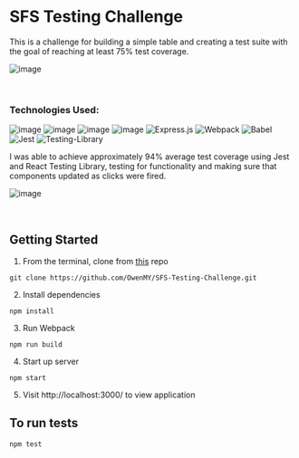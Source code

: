 # SFS Testing Challenge
This is a challenge for building a simple table and creating a test suite with the goal of reaching at least 75% test coverage. 

![image](https://lh3.googleusercontent.com/Z866a4lTuRH9_vcucpkbHtKfXWYz3p2xHELcEWsdIoqdedKJscgA9UyY9p_6FZtKeyjg2xd7in-jeLHxbpZyvWQzawF6snOPhEgMU5Ego0JvinK1YC80YB3dGywVoAQEPtYxBBp5wA=w2400)

<br/>

### Technologies Used:
![image](https://img.shields.io/badge/JavaScript-323330?style=for-the-badge&logo=javascript&logoColor=F7DF1E) ![image](https://img.shields.io/badge/React-20232A?style=for-the-badge&logo=react&logoColor=61DAFB) ![image](https://img.shields.io/badge/HTML5-E34F26?style=for-the-badge&logo=html5&logoColor=white) ![image](https://img.shields.io/badge/CSS3-1572B6?style=for-the-badge&logo=css3&logoColor=white) ![Express.js](https://img.shields.io/badge/express.js-%23404d59.svg?style=for-the-badge&logo=express&logoColor=%2361DAFB) ![Webpack](https://img.shields.io/badge/webpack-%238DD6F9.svg?style=for-the-badge&logo=webpack&logoColor=black) ![Babel](https://img.shields.io/badge/Babel-F9DC3e?style=for-the-badge&logo=babel&logoColor=black) ![Jest](https://img.shields.io/badge/-jest-%23C21325?style=for-the-badge&logo=jest&logoColor=white) ![Testing-Library](https://img.shields.io/badge/-TestingLibrary-%23E33332?style=for-the-badge&logo=testing-library&logoColor=white)

I was able to achieve approximately 94% average test coverage using Jest and React Testing Library, testing for functionality and making sure that components updated as clicks were fired. 

![image](https://lh3.googleusercontent.com/xufp-66EdNQhnD24rmkiMngqaKMzHcuWP8ei9cgQo45Gxh615aT8Zjgg1s1TDijYq9K2gWgOejxcz0Vzxifq1dETTckWy334tKIfq8N-m9y2obkT2HRJOt17Ce287vw4tYfToygEHA=w2400)

<br/>

## Getting Started
1. From the terminal, clone from [this](https://github.com/OwenMY/SFS-Testing-Challenge) repo
```
git clone https://github.com/OwenMY/SFS-Testing-Challenge.git
```
2. Install dependencies
```
npm install
```

3. Run Webpack
```
npm run build
```

4. Start up server
```
npm start
```

5. Visit http://localhost:3000/ to view application

## To run tests
```
npm test
```
